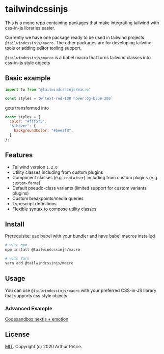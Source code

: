 # tailwindcssinjs

This is a mono repo containing packages that make integrating tailwind with css-in-js libraries easier.

Currently we have one package ready to be used in tailwind projects `@tailwindcssinjs/macro`. The other packages are for developing tailwind tools or adding editor tooling support.

`@tailwindcssinjs/marco` is a babel macro that turns tailwind classes into css-in-js style objects

## Basic example
```js
import tw from "@tailwindcssinjs/macro"

const styles = tw`text-red-100 hover:bg-blue-200`
```
gets transformed into
```js
const styles = {
  color: "#fff5f5",
  "&:hover": {
    backgroundColor: "#bee3f8",
  }
};
```

## Features
- Tailwind version `1.2.0`
- Utility classes including from custom plugins
- Component classes (e.g. `container`) including from custom plugins (e.g. `custom-forms`)
- Default pseudo-class variants (limited support for custom variants  plugins)
- Custom breakpoints/media queries
- Typescript definitions
- Flexible syntax to compose utility classes


## Install

Prerequisite: use babel with your bundler and have babel macros installed

```bash
# with npm
npm install @tailwindcssinjs/macro

# with Yarn
yarn add @tailwindcssinjs/macro
```

## Usage

You can use `@tailwindcssinjs/macro` with your preferred CSS-in-JS library that supports css style objects.

### Advanced Example

[Codesandbox nextjs + emotion](https://codesandbox.io/s/tailwindcssinjsmacro-button-example-ubdfh)

## License

[MIT](LICENSE). Copyright (c) 2020 Arthur Petrie.